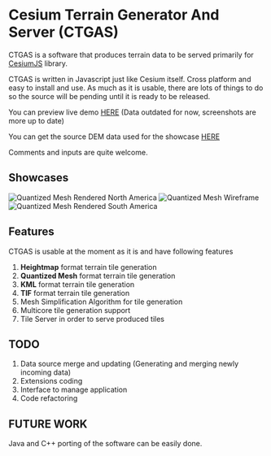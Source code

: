 # Cesium Terrain Generator And Server (CTGAS)
CTGAS is a software that produces terrain data to be served primarily for [CesiumJS](cesiumjs.org) library.

CTGAS is written in Javascript just like Cesium itself. Cross platform and easy to install and use. 
As much as it is usable, there are lots of things to do so the source will be pending until it is ready to be released.

You can preview live demo [HERE](http://viskon.bilgem.tubitak.gov.tr/terrain/Test.html) (Data outdated for now, screenshots are more up to date)

You can get the source DEM data used for the showcase [HERE](http://naturalearth.springercarto.com/ne3_data/dem_large.zip)

Comments and inputs are quite welcome.

## Showcases

![Quantized Mesh Rendered North America](https://dl.dropboxusercontent.com/s/qtuosbpvoxysghj/1.png?dl=0)
![Quantized Mesh Wireframe](https://dl.dropboxusercontent.com/s/i9i7996xu5fg28s/2.png?dl=0)
![Quantized Mesh Rendered South America](https://dl.dropboxusercontent.com/s/q8sy0retoobducb/3.png?dl=0)

## Features

CTGAS is usable at the moment as it is and have following features

1. **Heightmap** format terrain tile generation
2. **Quantized Mesh** format terrain tile generation
3. **KML** format terrain tile generation
4. **TIF** format terrain tile generation
3. Mesh Simplification Algorithm for tile generation
4. Multicore tile generation support
5. Tile Server in order to serve produced tiles


## TODO
1. Data source merge and updating (Generating and merging newly incoming data)
2. Extensions coding
3. Interface to manage application
4. Code refactoring

## FUTURE WORK

 Java and C++ porting of the software can be easily done. 
